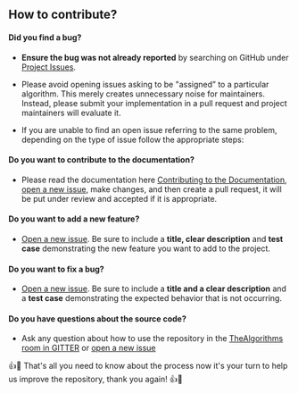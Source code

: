 ## How to contribute?

#### **Did you find a bug?**

- **Ensure the bug was not already reported** by searching on GitHub under [Project Issues](https://github.com/TheAlgorithms/Java/issues).

- Please avoid opening issues asking to be "assigned” to a particular algorithm. This merely creates unnecessary noise for maintainers. Instead, please submit your implementation in a pull request and project maintainers will evaluate it.

- If you are unable to find an open issue referring to the same problem, depending on the type of issue follow the appropriate steps:

#### **Do you want to contribute to the documentation?**

- Please read the documentation here [Contributing to the Documentation](https://github.com/TheAlgorithms/Java/blob/master/CONTRIBUTING.md), [open a new issue](https://github.com/TheAlgorithms/Java/issues/new), make changes, and then create a pull request, it will be put under review and accepted if it is appropriate.

#### **Do you want to add a new feature?**

- [Open a new issue](https://github.com/TheAlgorithms/Java/issues/new). Be sure to include a **title, clear description** and **test case** demonstrating the new feature you want to add to the project.

#### **Do you want to fix a bug?**

- [Open a new issue](https://github.com/TheAlgorithms/Java/issues/new). Be sure to include a **title and a clear description** and a **test case** demonstrating the expected behavior that is not occurring.

#### **Do you have questions about the source code?**

- Ask any question about how to use the repository in the [TheAlgorithms room in GITTER](https://gitter.im/TheAlgorithms/community?source=orgpage#) or [open a new issue](https://github.com/TheAlgorithms/Java/issues/new)

:+1::tada: That's all you need to know about the process now it's your turn to help us improve the repository, thank you again! :+1::tada:
